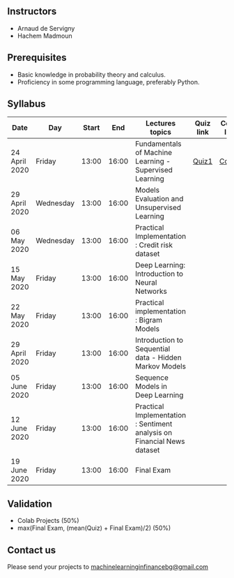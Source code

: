 ## Instructors

* Arnaud de Servigny
* Hachem Madmoun 


## Prerequisites
* Basic knowledge in probability theory and calculus.
* Proficiency in some programming language, preferably Python. 


## Syllabus

| Date    | Day | Start | End | Lectures topics  | Quiz link | Colab link
|-------- | ---- | ---- | ---- | ---------------- | ------- |---------|
| 24 April 2020 | Friday | 13:00 | 16:00 |  Fundamentals of Machine Learning - Supervised Learning |[Quiz1](https://docs.google.com/forms/d/e/1FAIpQLScZGq6l5IiL1DyHQT0m26LKa1SX8kmN4mX_dQ-IwOiuz5cJnQ/viewform?usp=sf_link)  | [Code1](https://colab.research.google.com/drive/1O78bRAVgzkh2vz4w4ZqYGV2kqmFXW4-J)  |
| 29 April 2020 | Wednesday | 13:00 | 16:00 | Models Evaluation and Unsupervised Learning | | |
| 06 May 2020 | Wednesday | 13:00 | 16:00 | Practical Implementation : Credit risk dataset | | |
| 15 May 2020 | Friday | 13:00 | 16:00 | Deep Learning: Introduction to Neural Networks | | |
| 22 May 2020 | Friday | 13:00 | 16:00 | Practical implementation : Bigram Models | | |
| 29 April 2020 | Friday | 13:00 | 16:00 | Introduction to Sequential data - Hidden Markov Models| | |
| 05 June 2020 | Friday | 13:00 | 16:00 | Sequence Models in Deep Learning | | |
| 12 June 2020 | Friday | 13:00 | 16:00 | Practical Implementation : Sentiment analysis on Financial News dataset | | |
| 19 June 2020 | Friday | 13:00 | 16:00 | Final Exam | | |

## Validation

* Colab Projects (50%)
* max(Final Exam, (mean(Quiz) + Final Exam)/2) (50%)


## Contact us 
Please send your projects to machinelearninginfinancebg@gmail.com




